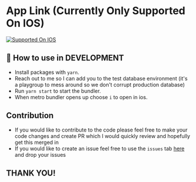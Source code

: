 # App Link (Currently Only Supported On IOS)

<p>
  <!-- iOS -->
  <a href="https://apps.apple.com/ca/app/happly-habit-tracker/id6469463388">
    <img alt="Supported On IOS" longdesc="Supported on IOS" src="https://img.shields.io/badge/iOS-4630EB.svg?style=flat-square&logo=APPLE&labelColor=999999&logoColor=fff" />
  </a>
</p>

## 🚀 How to use in DEVELOPMENT

- Install packages with `yarn`.
- Reach out to me so I can add you to the test database environment (it's a playgroup to mess around so we don't corrupt production database)
- Run `yarn start` to start the bundler.
- When metro bundler opens up choose `i` to open in ios.

## Contribution

- If you would like to contribute to the code please feel free to make your code changes and create PR which I would quickly review and hopefully get this merged in
- If you would like to create an issue feel free to use the `issues` tab [here](https://github.com/engineeringwithjames/happly-client/issues) and drop your issues

## THANK YOU!

